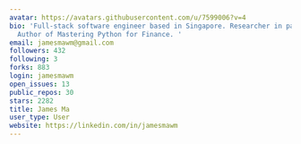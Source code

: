 ```yaml
---
avatar: https://avatars.githubusercontent.com/u/7599006?v=4
bio: 'Full-stack software engineer based in Singapore. Researcher in payments technology.
  Author of Mastering Python for Finance. '
email: jamesmawm@gmail.com
followers: 432
following: 3
forks: 883
login: jamesmawm
open_issues: 13
public_repos: 30
stars: 2282
title: James Ma
user_type: User
website: https://linkedin.com/in/jamesmawm
---
```

